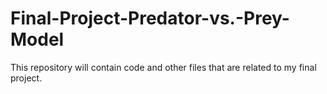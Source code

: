 # Final-Project-Predator-vs.-Prey-Model
This repository will contain code and other files that are related to my final project.
